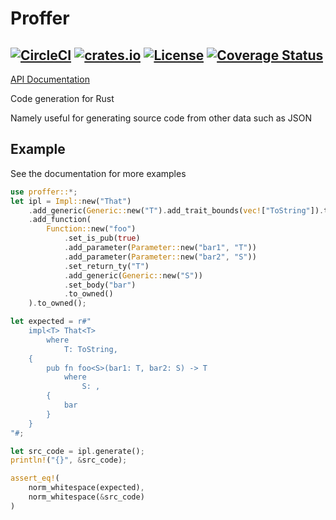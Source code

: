# Proffer

[![CircleCI](https://circleci.com/gh/milesgranger/proffer.svg?style=svg)](https://circleci.com/gh/milesgranger/proffer)
[![crates.io](http://meritbadge.herokuapp.com/proffer)](https://crates.io/crates/proffer)
[![License](https://img.shields.io/badge/license-Unlicense-green.svg)](http://unlicense.org/)
[![Coverage Status](https://coveralls.io/repos/github/milesgranger/proffer/badge.svg?branch=add-code-coverage)](https://coveralls.io/github/milesgranger/proffer?branch=add-code-coverage)
---

[API Documentation](https://docs.rs/proffer)

Code generation for Rust

Namely useful for generating source code
from other data such as JSON



Example
-------

See the documentation for more examples

```rust
use proffer::*;
let ipl = Impl::new("That")
    .add_generic(Generic::new("T").add_trait_bounds(vec!["ToString"]).to_owned())
    .add_function(
        Function::new("foo")
            .set_is_pub(true)
            .add_parameter(Parameter::new("bar1", "T"))
            .add_parameter(Parameter::new("bar2", "S"))
            .set_return_ty("T")
            .add_generic(Generic::new("S"))
            .set_body("bar")
            .to_owned()
    ).to_owned();

let expected = r#"
    impl<T> That<T>
        where
            T: ToString,
    {
        pub fn foo<S>(bar1: T, bar2: S) -> T
            where
                S: ,
        {
            bar
        }
    }
"#;

let src_code = ipl.generate();
println!("{}", &src_code);

assert_eq!(
    norm_whitespace(expected),
    norm_whitespace(&src_code)
)
```

